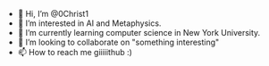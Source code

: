 - 👋 Hi, I’m @0Christ1
- 👀 I’m interested in AI and Metaphysics.
- 🌱 I’m currently learning computer science in New York University.
- 💞️ I’m looking to collaborate on "something interesting"
- 📫 How to reach me giiiiithub :)

<!---
0Christ1/0Christ1 is a ✨ special ✨ repository because its `README.md` (this file) appears on your GitHub profile.
You can click the Preview link to take a look at your changes.
--->
